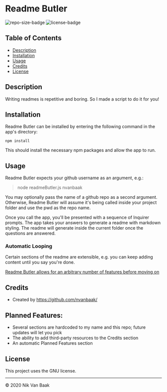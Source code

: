# Readme Butler

![repo-size-badge](https://img.shields.io/github/repo-size/nvanbaak/readme-generator)
![license-badge](https://img.shields.io/github/license/nvanbaak/readme-generator)

## Table of Contents
* [Description](#description)
* [Installation](#installation)
* [Usage](#usage)
* [Credits](#credits)
* [License](#license)

## Description

Writing readmes is repetitive and boring.  So I made a script to do it for you!

## Installation

Readme Butler can be installed by entering the following command in the app's directory:
```
npm install
```

This should install the necessary npm packages and allow the app to run.

## Usage

Readme Butler expects your github username as an argument, e.g.:

> node readmeButler.js nvanbaak

You may optionally pass the name of a github repo as a second argument.  Otherwise, Readme Butler will assume it's being called inside your project folder and use the pwd as the repo name.

Once you call the app, you'll be presented with a sequence of Inquirer prompts.  The app takes your answers to generate a readme with markdown styling.  The readme will generate inside the current folder once the questions are answered.

### Automatic Looping

Certain sections of the readme are extensible, e.g. you can keep adding content until you say you're done.

[Readme Butler allows for an arbitrary number of features before moving on](./Assets/featurelooping.png)

## Credits

* Created by https://github.com/nvanbaak/

## Planned Features:

* Several sections are hardcoded to my name and this repo; future updates will let you pick
* The ability to add third-party resources to the Credits section
* An automatic Planned Features section

## License

This project uses the GNU license.

------
© 2020 Nik Van Baak